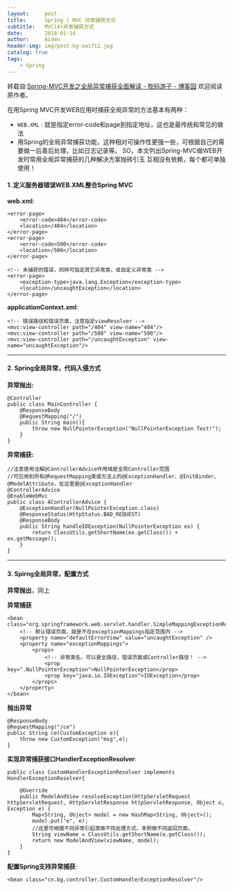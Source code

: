 ```yaml
---
layout:     post
title:      Spring | MVC 异常捕获方式
subtitle:   MVC(4)异常捕获方式
date:       2018-01-14
author:     Aiden
header-img: img/post-bg-swift2.jpg
catalog: true 			
tags:								
    - Spring
---
```


转载自:[Spring-MVC开发之全局异常捕获全面解读 - 牧码游子 - 博客园](https://www.cnblogs.com/xguo/p/3163519.html) 欢迎阅读原作者。


在用Spring MVC开发WEB应用时捕获全局异常的方法基本有两种：
- `WEB.XML` : 就是指定error-code和page到指定地址，这也是最传统和常见的做法
- 用Spring的全局异常捕获功能，这种相对可操作性更强一些，可根据自己的需要做一后善后处理，比如日志记录等。
SO，本文列出Spring-MVC做WEB开发时常用全局异常捕获的几种解决方案抛砖引玉
互相没有依赖，每个都可单独使用！

#### 1. 定义服务器错误WEB.XML整合Spring MVC

**web.xml**:

```
<error-page>
    <error-code>404</error-code>
    <location>/404</location>
</error-page>
<error-page>
    <error-code>500</error-code>
    <location>/500</location>
</error-page>

<!-- 未捕获的错误，同样可指定其它异常类，或自定义异常类 -->
<error-page>
    <exception-type>java.lang.Exception</exception-type>
    <location>/uncaughtException</location>
</error-page>
```

**applicationContext.xml**:

```
<!-- 错误路径和错误页面，注意指定viewResolver -->
<mvc:view-controller path="/404" view-name="404"/>
<mvc:view-controller path="/500" view-name="500"/>
<mvc:view-controller path="/uncaughtException" view-name="uncaughtException"/>
```
---

#### 2. Spring全局异常，代码入侵方式

**异常抛出:**

```
@Controller
public class MainController {
    @ResponseBody
    @RequestMapping("/")
    public String main(){
        throw new NullPointerException("NullPointerException Test!");
    }
}
```

**异常捕获:**

```
//注意使用注解@ControllerAdvice作用域是全局Controller范围
//可应用到所有@RequestMapping类或方法上的@ExceptionHandler、@InitBinder、@ModelAttribute，在这里是@ExceptionHandler
@ControllerAdvice
@EnableWebMvc
public class AControllerAdvice {
    @ExceptionHandler(NullPointerException.class)
    @ResponseStatus(HttpStatus.BAD_REQUEST)
    @ResponseBody
    public String handleIOException(NullPointerException ex) {
        return ClassUtils.getShortName(ex.getClass()) + ex.getMessage();
    }
}
```

---

#### 3. Spirng全局异常，配置方式

**异常抛出**，同上

**异常捕获**

```
<bean class="org.springframework.web.servlet.handler.SimpleMappingExceptionResolver">
    <!-- 默认错误页面，就是不在exceptionMappings指定范围内 -->
    <property name="defaultErrorView" value="uncaughtException" />
    <property name="exceptionMappings">
        <props>
            <!-- 异常类名，可以是全路径，错误页面或Controller路径！ -->
            <prop key=".NullPointerException">NullPointerException</prop>
            <prop key="java.io.IOException">IOException</prop>
        </props>
    </property>
</bean>
```

**抛出异常**

```
@ResponseBody
@RequestMapping("/ce")
public String ce(CustomException e){
    throw new CustomException("msg",e);
}
```


**实现异常捕获接口HandlerExceptionResolver**:

```
public class CustomHandlerExceptionResolver implements HandlerExceptionResolver{

    @Override
    public ModelAndView resolveException(HttpServletRequest httpServletRequest, HttpServletResponse httpServletResponse, Object o, Exception e) {
        Map<String, Object> model = new HashMap<String, Object>();
        model.put("e", e);
        //这里可根据不同异常引起类做不同处理方式，本例做不同返回页面。
        String viewName = ClassUtils.getShortName(e.getClass());
        return new ModelAndView(viewName, model);
    }
}
```

**配置Spring支持异常捕获**:

```
<bean class="cn.bg.controller.CustomHandlerExceptionResolver"/>
```
